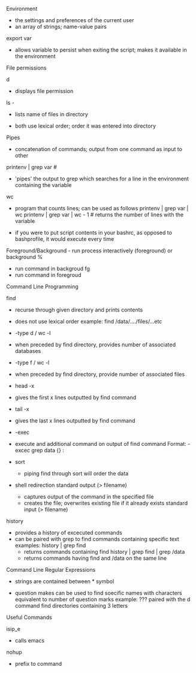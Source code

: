 Environment 
- the settings and preferences of the current user
- an array of strings; name-value pairs

export var 
- allows variable to persist when exiting the script; makes it available in the environment

File permissions

d
  - displays file permission

ls -
  - lists name of files in directory
* both use lexical order; order it was entered into directory

Pipes 
- concatenation of commands; output from one command as input to other

printenv | grep var # 
- 'pipes' the output to grep which searches for a line in the environment containing the variable

wc
- program that counts lines; can be used as follows
  printenv | grep var | wc
  printenv | grep var | wc - 1 # returns the number of lines with the variable

- if you were to put script contents in your bashrc, as opposed to bashprofile, it would execute every time


Foreground/Background - run process interactively (foreground) or background
%
- run command in backgroud
fg
- run command in foregroud


Command Line Programming

find
  - recurse through given directory and prints contents
  - does not use lexical order
  example: find /data/..../files/...etc

  - -type d / wc -l
   - when preceded by find directory, provides number of associated databases 
  - -type f / wc -l
   - when preceded by find directory, provide number of associated files

  - head -x
   - gives the first x lines outputted by find command
  - tail -x
   - gives the last x lines outputted by find command

  - -exec
   - execute and additional command on output of find command
     Format: -excec grep data {} \:

  - sort
    - piping find through sort will order the data

  - shell redirection
    standard output (> filename)
      - captures output of the command in the specified file
      - creates the file; overwrites existing file if it already exists
    standard input (> filename)

history
 - provides a history of excecuted commands
 - can be paired with grep to find commands containing specific text
  examples:
  history | grep find
    - returns commands containing find
  history | grep find | grep /data
    - returns commands having find and /data on the same line

Command Line Regular Expressions
  - strings are contained between * symbol
  
  - question makes can be used to find soecific names with characters equivalent to number of question marks
  example: ??? paired with the d command find directories containing 3 letters

Useful Commands

isip_e
  - calls emacs

nohup
  - prefix to command 

